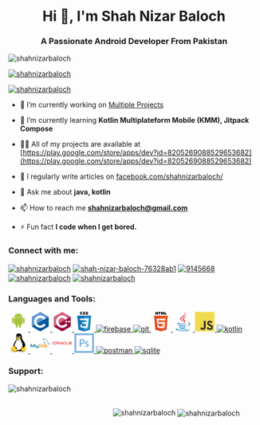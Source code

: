 <h1 align="center">Hi 👋, I'm Shah Nizar Baloch</h1>
<h3 align="center">A Passionate Android Developer From Pakistan</h3>

<p align="left"> <img src="https://komarev.com/ghpvc/?username=shahnizarbaloch&label=Profile%20views&color=0e75b6&style=flat" alt="shahnizarbaloch" /> </p>

<p align="left"> <a href="https://github.com/ryo-ma/github-profile-trophy"><img src="https://github-profile-trophy.vercel.app/?username=shahnizarbaloch" alt="shahnizarbaloch" /></a> </p>

<p align="left"> <a href="https://twitter.com/shahnizarbaloch" target="blank"><img src="https://img.shields.io/twitter/follow/shahnizarbaloch?logo=twitter&style=for-the-badge" alt="shahnizarbaloch" /></a> </p>

- 🔭 I’m currently working on [Multiple Projects](https://play.google.com/store/apps/dev?id=8205269088529653682)

- 🌱 I’m currently learning **Kotlin Multiplateform Mobile (KMM), Jitpack Compose**

- 👨‍💻 All of my projects are available at [https://play.google.com/store/apps/dev?id=8205269088529653682](https://play.google.com/store/apps/dev?id=8205269088529653682)

- 📝 I regularly write articles on [facebook.com/shahnizarbaloch/](facebook.com/shahnizarbaloch/)

- 💬 Ask me about **java, kotlin**

- 📫 How to reach me **shahnizarbaloch@gmail.com**

- ⚡ Fun fact **I code when I get bored.**

<h3 align="left">Connect with me:</h3>
<p align="left">
<a href="https://twitter.com/shahnizarbaloch" target="blank"><img align="center" src="https://raw.githubusercontent.com/rahuldkjain/github-profile-readme-generator/master/src/images/icons/Social/twitter.svg" alt="shahnizarbaloch" height="30" width="40" /></a>
<a href="https://linkedin.com/in/shah-nizar-baloch-76328ab1" target="blank"><img align="center" src="https://raw.githubusercontent.com/rahuldkjain/github-profile-readme-generator/master/src/images/icons/Social/linked-in-alt.svg" alt="shah-nizar-baloch-76328ab1" height="30" width="40" /></a>
<a href="https://stackoverflow.com/users/9145668" target="blank"><img align="center" src="https://raw.githubusercontent.com/rahuldkjain/github-profile-readme-generator/master/src/images/icons/Social/stack-overflow.svg" alt="9145668" height="30" width="40" /></a>
<a href="https://fb.com/shahnizarbaloch" target="blank"><img align="center" src="https://raw.githubusercontent.com/rahuldkjain/github-profile-readme-generator/master/src/images/icons/Social/facebook.svg" alt="shahnizarbaloch" height="30" width="40" /></a>
<a href="https://instagram.com/shahnizarbaloch" target="blank"><img align="center" src="https://raw.githubusercontent.com/rahuldkjain/github-profile-readme-generator/master/src/images/icons/Social/instagram.svg" alt="shahnizarbaloch" height="30" width="40" /></a>
</p>

<h3 align="left">Languages and Tools:</h3>
<p align="left"> <a href="https://developer.android.com" target="_blank" rel="noreferrer"> <img src="https://raw.githubusercontent.com/devicons/devicon/master/icons/android/android-original-wordmark.svg" alt="android" width="40" height="40"/> </a> <a href="https://www.cprogramming.com/" target="_blank" rel="noreferrer"> <img src="https://raw.githubusercontent.com/devicons/devicon/master/icons/c/c-original.svg" alt="c" width="40" height="40"/> </a> <a href="https://www.w3schools.com/cpp/" target="_blank" rel="noreferrer"> <img src="https://raw.githubusercontent.com/devicons/devicon/master/icons/cplusplus/cplusplus-original.svg" alt="cplusplus" width="40" height="40"/> </a> <a href="https://www.w3schools.com/css/" target="_blank" rel="noreferrer"> <img src="https://raw.githubusercontent.com/devicons/devicon/master/icons/css3/css3-original-wordmark.svg" alt="css3" width="40" height="40"/> </a> <a href="https://firebase.google.com/" target="_blank" rel="noreferrer"> <img src="https://www.vectorlogo.zone/logos/firebase/firebase-icon.svg" alt="firebase" width="40" height="40"/> </a> <a href="https://git-scm.com/" target="_blank" rel="noreferrer"> <img src="https://www.vectorlogo.zone/logos/git-scm/git-scm-icon.svg" alt="git" width="40" height="40"/> </a> <a href="https://www.w3.org/html/" target="_blank" rel="noreferrer"> <img src="https://raw.githubusercontent.com/devicons/devicon/master/icons/html5/html5-original-wordmark.svg" alt="html5" width="40" height="40"/> </a> <a href="https://www.java.com" target="_blank" rel="noreferrer"> <img src="https://raw.githubusercontent.com/devicons/devicon/master/icons/java/java-original.svg" alt="java" width="40" height="40"/> </a> <a href="https://developer.mozilla.org/en-US/docs/Web/JavaScript" target="_blank" rel="noreferrer"> <img src="https://raw.githubusercontent.com/devicons/devicon/master/icons/javascript/javascript-original.svg" alt="javascript" width="40" height="40"/> </a> <a href="https://kotlinlang.org" target="_blank" rel="noreferrer"> <img src="https://www.vectorlogo.zone/logos/kotlinlang/kotlinlang-icon.svg" alt="kotlin" width="40" height="40"/> </a> <a href="https://www.linux.org/" target="_blank" rel="noreferrer"> <img src="https://raw.githubusercontent.com/devicons/devicon/master/icons/linux/linux-original.svg" alt="linux" width="40" height="40"/> </a> <a href="https://www.mysql.com/" target="_blank" rel="noreferrer"> <img src="https://raw.githubusercontent.com/devicons/devicon/master/icons/mysql/mysql-original-wordmark.svg" alt="mysql" width="40" height="40"/> </a> <a href="https://www.oracle.com/" target="_blank" rel="noreferrer"> <img src="https://raw.githubusercontent.com/devicons/devicon/master/icons/oracle/oracle-original.svg" alt="oracle" width="40" height="40"/> </a> <a href="https://www.photoshop.com/en" target="_blank" rel="noreferrer"> <img src="https://raw.githubusercontent.com/devicons/devicon/master/icons/photoshop/photoshop-line.svg" alt="photoshop" width="40" height="40"/> </a> <a href="https://postman.com" target="_blank" rel="noreferrer"> <img src="https://www.vectorlogo.zone/logos/getpostman/getpostman-icon.svg" alt="postman" width="40" height="40"/> </a> <a href="https://www.sqlite.org/" target="_blank" rel="noreferrer"> <img src="https://www.vectorlogo.zone/logos/sqlite/sqlite-icon.svg" alt="sqlite" width="40" height="40"/> </a> </p>

<h3 align="left">Support:</h3>
<p><a href="https://www.buymeacoffee.com/shahnizarbaloch"> <img align="left" src="https://cdn.buymeacoffee.com/buttons/v2/default-yellow.png" height="50" width="210" alt="shahnizarbaloch" /></a></p><br><br>

<p><img align="left" src="https://github-readme-stats.vercel.app/api/top-langs?username=shahnizarbaloch&show_icons=true&locale=en&layout=compact" alt="shahnizarbaloch" /></p>

<p>&nbsp;<img align="center" src="https://github-readme-stats.vercel.app/api?username=shahnizarbaloch&show_icons=true&locale=en" alt="shahnizarbaloch" /></p>

